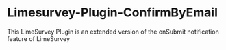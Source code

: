 # Limesurvey-Plugin-ConfirmByEmail
This LimeSurvey Plugin is an extended version of the onSubmit notification feature of LimeSurvey
